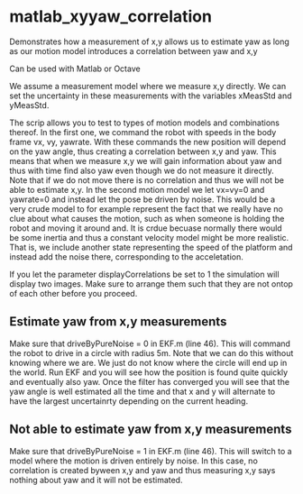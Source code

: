 # matlab_xyyaw_correlation
Demonstrates how a measurement of x,y allows us to estimate yaw as long as our motion model introduces a correlation between yaw and x,y

Can be used with Matlab or Octave

We assume a measurement model where we measure x,y directly. We can set the uncertainty in these measurements with the variables xMeasStd and yMeasStd.

The scrip allows you to test to types of motion models and combinations thereof. In the first one, we command the robot with speeds in the body frame vx, vy, yawrate. With these commands the new position will depend on the yaw angle, thus creating a correlation between x,y and yaw. This means that when we measure x,y we will gain information about yaw and thus with time find also yaw even though we do not measure it directly. Note that if we do not move there is no correlation and thus we will not be able to estimate x,y. In the second motion model we let vx=vy=0 and yawrate=0 and instead let the pose be driven by noise. This would be a very crude model to for example represent the fact that we really have no clue about what causes the motion, such as when someone is holding the robot and moving it around and. It is crdue becuase normally there would be some inertia and thus a constant velocity model might be more realistic. That is, we include another state representing the speed of the platform and instead add the noise there, corresponding to the acceletation.

If you let the parameter displayCorrelations be set to 1 the simulation will display two images. Make sure to arrange them such that they are not ontop of each other before you proceed.

## Estimate yaw from x,y measurements
Make sure that driveByPureNoise = 0 in EKF.m (line 46). This will command the robot to drive in a circle with radius 5m. Note that we can do this without knowing where we are. We just do not know where the circle will end up in the world. Run EKF and you will see how the position is found quite quickly and eventually also yaw. Once the filter has converged you will see that the yaw angle is well estimated all the time and that x and y will alternate to have the largest uncertainrty depending on the current heading. 

## Not able to estimate yaw from x,y measurements
Make sure that driveByPureNoise = 1 in EKF.m (line 46). This will switch to a model where the motion is driven entirely by noise. In this case, no correlation is created byween x,y and yaw and thus measuring x,y says nothing about yaw and it will not be estimated.

